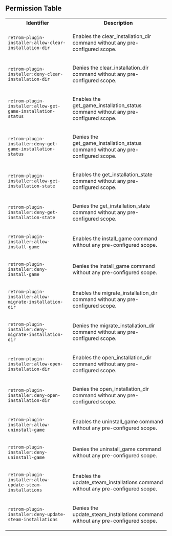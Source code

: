## Permission Table

<table>
<tr>
<th>Identifier</th>
<th>Description</th>
</tr>


<tr>
<td>

`retrom-plugin-installer:allow-clear-installation-dir`

</td>
<td>

Enables the clear_installation_dir command without any pre-configured scope.

</td>
</tr>

<tr>
<td>

`retrom-plugin-installer:deny-clear-installation-dir`

</td>
<td>

Denies the clear_installation_dir command without any pre-configured scope.

</td>
</tr>

<tr>
<td>

`retrom-plugin-installer:allow-get-game-installation-status`

</td>
<td>

Enables the get_game_installation_status command without any pre-configured scope.

</td>
</tr>

<tr>
<td>

`retrom-plugin-installer:deny-get-game-installation-status`

</td>
<td>

Denies the get_game_installation_status command without any pre-configured scope.

</td>
</tr>

<tr>
<td>

`retrom-plugin-installer:allow-get-installation-state`

</td>
<td>

Enables the get_installation_state command without any pre-configured scope.

</td>
</tr>

<tr>
<td>

`retrom-plugin-installer:deny-get-installation-state`

</td>
<td>

Denies the get_installation_state command without any pre-configured scope.

</td>
</tr>

<tr>
<td>

`retrom-plugin-installer:allow-install-game`

</td>
<td>

Enables the install_game command without any pre-configured scope.

</td>
</tr>

<tr>
<td>

`retrom-plugin-installer:deny-install-game`

</td>
<td>

Denies the install_game command without any pre-configured scope.

</td>
</tr>

<tr>
<td>

`retrom-plugin-installer:allow-migrate-installation-dir`

</td>
<td>

Enables the migrate_installation_dir command without any pre-configured scope.

</td>
</tr>

<tr>
<td>

`retrom-plugin-installer:deny-migrate-installation-dir`

</td>
<td>

Denies the migrate_installation_dir command without any pre-configured scope.

</td>
</tr>

<tr>
<td>

`retrom-plugin-installer:allow-open-installation-dir`

</td>
<td>

Enables the open_installation_dir command without any pre-configured scope.

</td>
</tr>

<tr>
<td>

`retrom-plugin-installer:deny-open-installation-dir`

</td>
<td>

Denies the open_installation_dir command without any pre-configured scope.

</td>
</tr>

<tr>
<td>

`retrom-plugin-installer:allow-uninstall-game`

</td>
<td>

Enables the uninstall_game command without any pre-configured scope.

</td>
</tr>

<tr>
<td>

`retrom-plugin-installer:deny-uninstall-game`

</td>
<td>

Denies the uninstall_game command without any pre-configured scope.

</td>
</tr>

<tr>
<td>

`retrom-plugin-installer:allow-update-steam-installations`

</td>
<td>

Enables the update_steam_installations command without any pre-configured scope.

</td>
</tr>

<tr>
<td>

`retrom-plugin-installer:deny-update-steam-installations`

</td>
<td>

Denies the update_steam_installations command without any pre-configured scope.

</td>
</tr>
</table>
